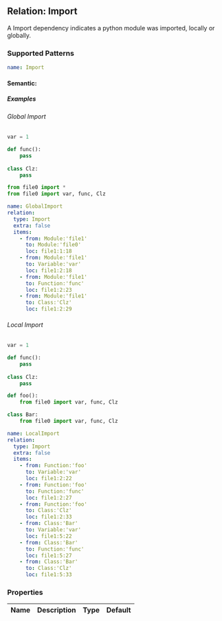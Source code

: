 ## Relation: Import
A Import dependency indicates a python module was imported, locally or globally.
### Supported Patterns
```yaml
name: Import
```

#### Semantic: 

##### Examples
###### Global Import

```python
var = 1

def func():
    pass
    
class Clz:
    pass
```

```python
from file0 import *
from file0 import var, func, Clz
```

```yaml
name: GlobalImport
relation:
  type: Import
  extra: false
  items:
    - from: Module:'file1'
      to: Module:'file0'
      loc: file1:1:18
    - from: Module:'file1'
      to: Variable:'var'
      loc: file1:2:18
    - from: Module:'file1'
      to: Function:'func'
      loc: file1:2:23
    - from: Module:'file1'
      to: Class:'Clz'
      loc: file1:2:29
```

###### Local Import

```python
var = 1

def func():
    pass
    
class Clz:
    pass
```

```python
def foo():
    from file0 import var, func, Clz

class Bar:
    from file0 import var, func, Clz
```

```yaml
name: LocalImport
relation:
  type: Import
  extra: false
  items:
    - from: Function:'foo'
      to: Variable:'var'
      loc: file1:2:22
    - from: Function:'foo'
      to: Function:'func'
      loc: file1:2:27
    - from: Function:'foo'
      to: Class:'Clz'
      loc: file1:2:33
    - from: Class:'Bar'
      to: Variable:'var'
      loc: file1:5:22
    - from: Class:'Bar'
      to: Function:'func'
      loc: file1:5:27
    - from: Class:'Bar'
      to: Class:'Clz'
      loc: file1:5:33
```

### Properties

| Name | Description | Type | Default |
|---|---|:---:|:---:|
